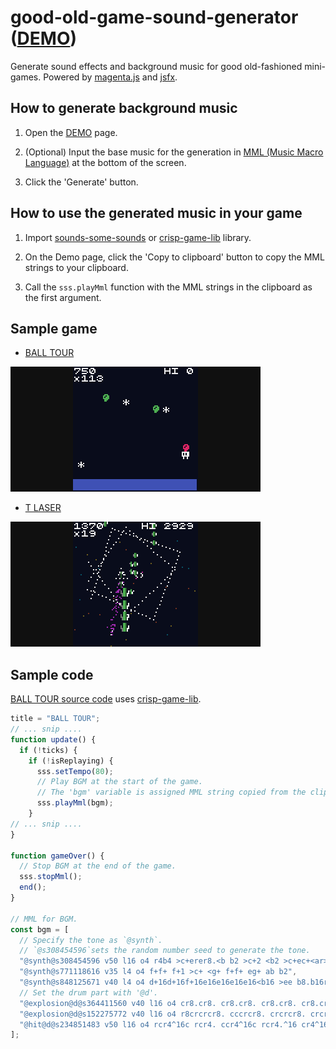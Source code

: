 # good-old-game-sound-generator ([DEMO](https://abagames.github.io/good-old-game-sound-generator/build/))

Generate sound effects and background music for good old-fashioned mini-games. Powered by [magenta.js](https://magenta.tensorflow.org/) and [jsfx](https://github.com/loov/jsfx).

## How to generate background music

1. Open the [DEMO](https://abagames.github.io/good-old-game-sound-generator/build/) page.

1. (Optional) Input the base music for the generation in [MML (Music Macro Language)](https://github.com/mohayonao/mml-iterator) at the bottom of the screen.

1. Click the 'Generate' button.

## How to use the generated music in your game

1. Import [sounds-some-sounds](https://github.com/abagames/sounds-some-sounds) or [crisp-game-lib](https://github.com/abagames/crisp-game-lib) library.

1. On the Demo page, click the 'Copy to clipboard' button to copy the MML strings to your clipboard.

1. Call the `sss.playMml` function with the MML strings in the clipboard as the first argument.

## Sample game

- [BALL TOUR](https://abagames.github.io/crisp-game-lib-games/?balltour)

<a href="https://abagames.github.io/crisp-game-lib-games/?balltour"><img src="https://github.com/abagames/crisp-game-lib-games/raw/main/docs/balltour/screenshot.gif" loading="lazy"></a>

- [T LASER](https://abagames.github.io/crisp-game-lib-games/?tlaser)

<a href="https://abagames.github.io/crisp-game-lib-games/?tlaser"><img src="https://github.com/abagames/crisp-game-lib-games/raw/main/docs/tlaser/screenshot.gif" loading="lazy"></a>

## Sample code

[BALL TOUR source code](https://github.com/abagames/crisp-game-lib-games/blob/main/docs/balltour/main.js) uses [crisp-game-lib](https://github.com/abagames/crisp-game-lib).

```javascript
title = "BALL TOUR";
// ... snip ....
function update() {
  if (!ticks) {
    if (!isReplaying) {
      sss.setTempo(80);
      // Play BGM at the start of the game.
      // The 'bgm' variable is assigned MML string copied from the clipboard.
      sss.playMml(bgm);
    }
// ... snip ....
}

function gameOver() {
  // Stop BGM at the end of the game.
  sss.stopMml();
  end();
}

// MML for BGM.
const bgm = [
  // Specify the tone as `@synth`.
  // `@s308454596`sets the random number seed to generate the tone.
  "@synth@s308454596 v50 l16 o4 r4b4 >c+erer8.<b b2 >c+2 <b2 >c+ec+<ar>c+r<a f+g+af+rf+er e2",
  "@synth@s771118616 v35 l4 o4 f+f+ f+1 >c+ <g+ f+f+ eg+ ab b2",
  "@synth@s848125671 v40 l4 o4 d+16d+16f+16e16e16e16e16<b16 >ee b8.b16r8>f+8 c+c+ <b>f+ <aa a2 bb",
  // Set the drum part with '@d'.
  "@explosion@d@s364411560 v40 l16 o4 cr8.cr8. cr8.cr8. cr8.cr8. cr8.cr8. cr8.cr8. cr8.cr8. cr8.cr8. cr8.cr8.",
  "@explosion@d@s152275772 v40 l16 o4 r8crcrcr8. cccrcr8. crcrcr8. crcrcr8. crcrcr8. crcrcr8. crcrcr8. crcrcr",
  "@hit@d@s234851483 v50 l16 o4 rcr4^16c rcr4. ccr4^16c rcr4.^16 cr4^16c rcr4.^16 cr4^16c rcr4.",
];
```

